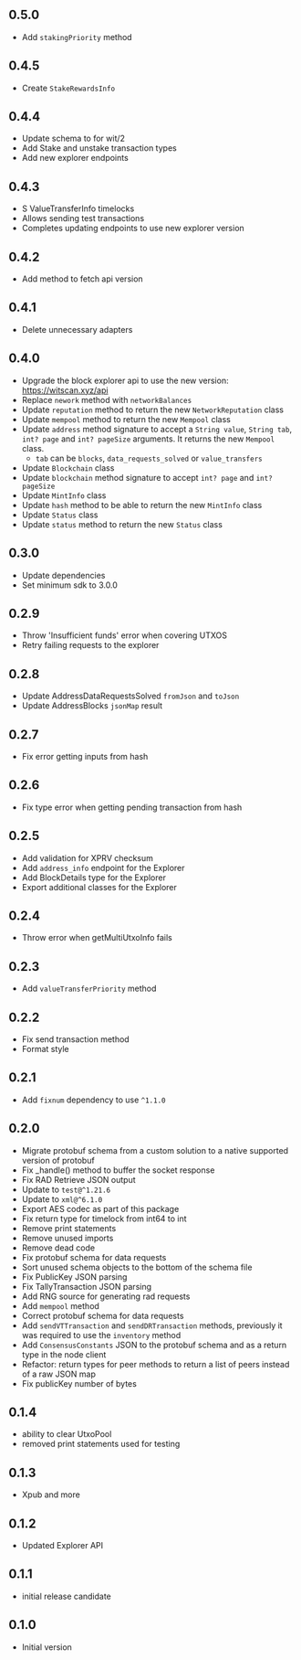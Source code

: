 ## 0.5.0
- Add `stakingPriority` method

## 0.4.5
- Create `StakeRewardsInfo`

## 0.4.4
- Update schema to for wit/2
- Add Stake and unstake transaction types
- Add new explorer endpoints

## 0.4.3
- S ValueTransferInfo timelocks
- Allows sending test transactions
- Completes updating endpoints to use new explorer version

## 0.4.2
- Add method to fetch api version

## 0.4.1
- Delete unnecessary adapters

## 0.4.0
- Upgrade the block explorer api to use the new version: https://witscan.xyz/api
- Replace `nework` method with `networkBalances`
- Update `reputation` method to return the new `NetworkReputation` class
- Update `mempool` method to return the new `Mempool` class
- Update `address` method signature to accept a `String value`, `String tab`, `int? page` and `int? pageSize` arguments. It returns the new `Mempool` class.
    - `tab` can be `blocks`, `data_requests_solved` or `value_transfers`
- Update `Blockchain` class
- Update `blockchain` method signature to accept `int? page` and `int? pageSize`
- Update `MintInfo` class
- Update `hash` method to be able to return the new `MintInfo` class
- Update `Status` class
- Update `status` method to return the new `Status` class

## 0.3.0
- Update dependencies
- Set minimum sdk to 3.0.0

## 0.2.9
- Throw 'Insufficient funds' error when covering UTXOS
- Retry failing requests to the explorer

## 0.2.8
- Update AddressDataRequestsSolved `fromJson` and `toJson`
- Update AddressBlocks `jsonMap` result

## 0.2.7
- Fix error getting inputs from hash

## 0.2.6
- Fix type error when getting pending transaction from hash

## 0.2.5
- Add validation for XPRV checksum
- Add `address_info` endpoint for the Explorer
- Add BlockDetails type for the Explorer
- Export additional classes for the Explorer

## 0.2.4
- Throw error when getMultiUtxoInfo fails

## 0.2.3
- Add `valueTransferPriority` method

## 0.2.2
- Fix send transaction method
- Format style

## 0.2.1
- Add `fixnum` dependency to use `^1.1.0`

## 0.2.0
- Migrate protobuf schema from a custom solution to a native supported version of protobuf
- Fix _handle() method to buffer the socket response
- Fix RAD Retrieve JSON output 
- Update to `test@^1.21.6` 
- Update to `xml@^6.1.0`
- Export AES codec as part of this package
- Fix return type for timelock from int64 to int
- Remove print statements
- Remove unused imports
- Remove dead code
- Fix protobuf schema for data requests
- Sort unused schema objects to the bottom of the schema file
- Fix PublicKey JSON parsing
- Fix TallyTransaction JSON parsing
- Add RNG source for generating rad requests
- Add `mempool` method
- Correct protobuf schema for data requests 
- Add `sendVTTransaction` and `sendDRTransaction` methods, previously it was required to use the `inventory` method
- Add `ConsensusConstants` JSON to the protobuf schema and as a return type in the node client
- Refactor: return types for peer methods to return a list of peers instead of a raw JSON map
- Fix publicKey number of bytes 

## 0.1.4
- ability to clear UtxoPool
- removed print statements used for testing

## 0.1.3
- Xpub and more

## 0.1.2
- Updated Explorer API

## 0.1.1
- initial release candidate 

## 0.1.0
- Initial version
